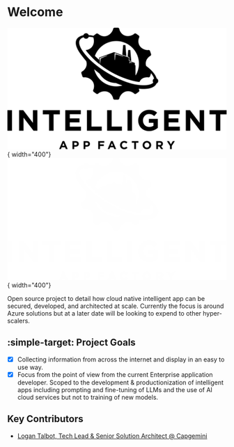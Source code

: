 # Welcome
![Image title](images/branding/logo-black-transparent.png#only-light){ width="400"}
![Image title](images/branding/logo-white-transparent.png#only-dark){ width="400"}

Open source project to detail how cloud native intelligent app can be secured, developed, and architected at scale. Currently the focus is around Azure solutions but at a later date will be looking to expend to other hyper-scalers.

## :simple-target: Project Goals
- [x] Collecting information from across the internet and display in an easy to use way.
- [x] Focus from the point of view from the current Enterprise application developer. Scoped to the development & productionization of intelligent apps including prompting and fine-tuning of LLMs and the use of AI cloud services but not to training of new models.

## Key Contributors
- [Logan Talbot, Tech Lead & Senior Solution Architect @ Capgemini](https://logantalbot.com/)